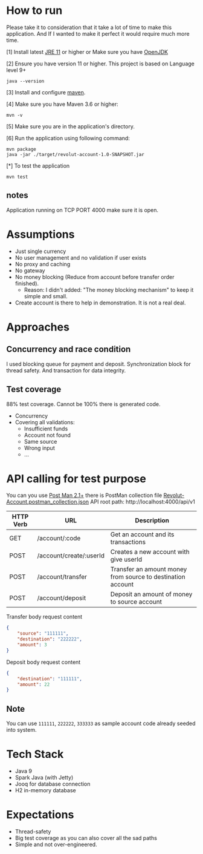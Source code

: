 # How to run
Please take it to consideration that it take a lot of time to make this application. And If I wanted to make it perfect it would require much more time.

[1] Install latest [JRE 11](https://www.oracle.com/technetwork/java/javase/downloads/index.html) or higher or Make sure you have [OpenJDK](https://openjdk.java.net/install/)

[2] Ensure you have version 11 or higher. This project is based on Language level 9+
```` shell script
java --version
````
[3] Install and configure [maven](https://maven.apache.org/).

[4] Make sure you have Maven 3.6 or higher:
```` shell script
mvn -v
````
[5] Make sure you are in the application's directory.

[6] Run the application using following command:
```` shell script
mvn package
java -jar ./target/revolut-account-1.0-SNAPSHOT.jar
````

[*] To test the application
```` shell script
mvn test
````

## notes
Application running on TCP PORT 4000 make sure it is open.

# Assumptions
- Just single currency
- No user management and no validation if user exists
- No proxy and caching
- No gateway
- No money blocking (Reduce from account before transfer order finished). 
  -  Reason: I didn't added: "The money blocking mechanism" to keep it simple and small.
- Create account is there to help in demonstration. It is not a real deal.

# Approaches
## Concurrency and race condition
I used blocking queue for payment and deposit. Synchronization block for thread safety. And transaction for data integrity.
## Test coverage
88% test coverage. Cannot be 100% there is generated code.
- Concurrency
- Covering all validations:
  - Insufficient funds
  - Account not found
  - Same source
  - Wrong input
  - ...

# API calling for test purpose
You can you use [Post Man 2.1+](https://www.getpostman.com/) there is PostMan collection file <a href="Revolut-Account.postman_collection.json">Revolut-Account.postman_collection.json</a>
API root path: http://localhost:4000/api/v1

| HTTP Verb | URL | Description |
| --------- | --- | ----------- |
| GET | /account/:code | Get an account and its transactions |
| POST | /account/create/:userId | Creates a new account with give userId
| POST | /account/transfer | Transfer an amount money from source to destination account |
| POST | /account/deposit | Deposit an amount of money to source account |

Transfer body request content
```` json
{
	"source": "111111",
	"destination": "222222",
	"amount": 3
}
````

Deposit body request content
```` json
{
	"destination": "111111",
	"amount": 22
}
````

## Note
You can use `111111`, `222222`, `333333` as sample account code already seeded into system.

# Tech Stack
- Java 9
- Spark Java (with Jetty)
- Jooq for database connection
- H2 in-memory database

# Expectations
- Thread-safety
- Big test coverage as you can also cover all the sad paths
- Simple and not over-engineered.